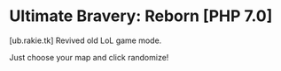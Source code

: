 # Ultimate Bravery: Reborn [PHP 7.0]
[ub.rakie.tk]
Revived old LoL game mode.

Just choose your map and click randomize!
